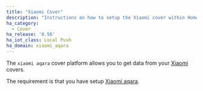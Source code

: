 ```yaml
---
title: "Xiaomi Cover"
description: "Instructions on how to setup the Xiaomi cover within Home Assistant."
ha_category:
  - Cover
ha_release: '0.50'
ha_iot_class: Local Push
ha_domain: xiaomi_aqara
---
```



The `xiaomi aqara` cover platform allows you to get data from your [Xiaomi](https://www.mi.com/en/) covers.

The requirement is that you have setup [Xiaomi aqara](/integrations/xiaomi_aqara/).

